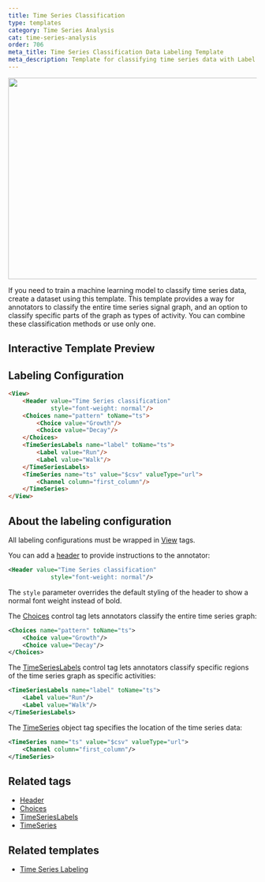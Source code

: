 ```yaml
---
title: Time Series Classification
type: templates
category: Time Series Analysis
cat: time-series-analysis
order: 706
meta_title: Time Series Classification Data Labeling Template
meta_description: Template for classifying time series data with Label Studio for your machine learning and data science projects.
---
```


<img src="/images/templates-misc/time-series-classification.png" alt="" class="gif-border" width="552px" height="408px" />

If you need to train a machine learning model to classify time series data, create a dataset using this template. This template provides a way for annotators to classify the entire time series signal graph, and an option to classify specific parts of the graph as types of activity. You can combine these classification methods or use only one.

## Interactive Template Preview

<div id="main-preview"></div>

## Labeling Configuration

```html
<View>
    <Header value="Time Series classification"
            style="font-weight: normal"/>
    <Choices name="pattern" toName="ts">
        <Choice value="Growth"/>
        <Choice value="Decay"/>
    </Choices>
    <TimeSeriesLabels name="label" toName="ts">
        <Label value="Run"/>
        <Label value="Walk"/>
    </TimeSeriesLabels>
    <TimeSeries name="ts" value="$csv" valueType="url">
        <Channel column="first_column"/>
    </TimeSeries>
</View>
```

## About the labeling configuration

All labeling configurations must be wrapped in [View](/tags/view.html) tags.

You can add a [header](/tags/header.html) to provide instructions to the annotator:
```xml
<Header value="Time Series classification"
            style="font-weight: normal"/>
```
The `style` parameter overrides the default styling of the header to show a normal font weight instead of bold.

The [Choices](/tags/choices.html) control tag lets annotators classify the entire time series graph:
```xml
<Choices name="pattern" toName="ts">
    <Choice value="Growth"/>
    <Choice value="Decay"/>
</Choices>
```

The [TimeSeriesLabels](/tags/timeserieslabels.html) control tag lets annotators classify specific regions of the time series graph as specific activities:
```xml
<TimeSeriesLabels name="label" toName="ts">
    <Label value="Run"/>
    <Label value="Walk"/>
</TimeSeriesLabels>
```

The [TimeSeries](/tags/timeseries.html) object tag specifies the location of the time series data:
```xml
<TimeSeries name="ts" value="$csv" valueType="url">
    <Channel column="first_column"/>
</TimeSeries>
```

## Related tags
- [Header](/tags/header.html)
- [Choices](/tags/choices.html)
- [TimeSeriesLabels](/tags/timeserieslabels.html)
- [TimeSeries](/tags/timeseries.html)

## Related templates
- [Time Series Labeling](time_series.html)
